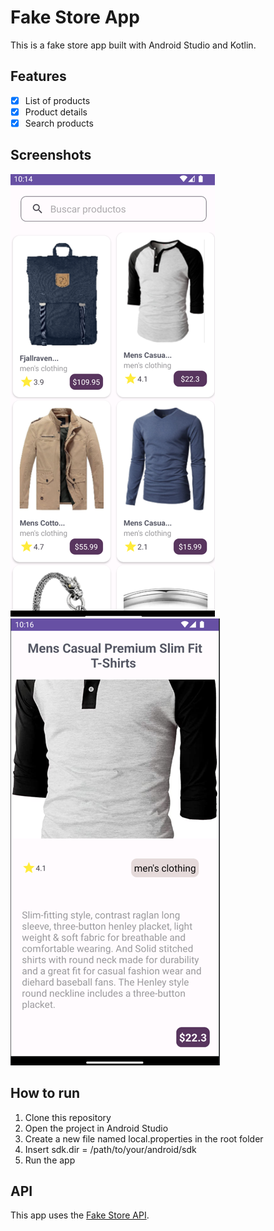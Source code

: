 # Fake Store App

This is a fake store app built with Android Studio and Kotlin.

## Features

- [x] List of products
- [x] Product details
- [x] Search products

## Screenshots

![Screenshot 1](img.png)
![Screenshot 2](img_1.png)

## How to run

1. Clone this repository
2. Open the project in Android Studio
3. Create a new file named local.properties in the root folder
4. Insert sdk.dir = /path/to/your/android/sdk
5. Run the app

## API

This app uses the [Fake Store API](https://fakestoreapi.com/).

